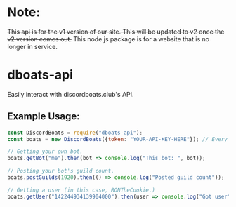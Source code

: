# Note:
~~This api is for the v1 version of our site. This will be updated to v2 once the v2 version comes out.~~
This node.js package is for a website that is no longer in service.

# dboats-api
Easily interact with discordboats.club's API.

## Example Usage:

```js
const DiscordBoats = require("dboats-api");
const boats = new DiscordBoats({token: "YOUR-API-KEY-HERE"}); // Every bot has a diffrent api key.

// Getting your own bot.
boats.getBot("me").then(bot => console.log("This bot: ", bot));

// Posting your bot's guild count.
boats.postGuilds(1920).then(() => console.log("Posted guild count"));

// Getting a user (in this case, RONTheCookie.)
boats.getUser("142244934139904000").then(user => console.log("Got user", user));
```
